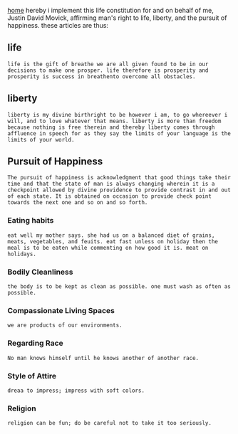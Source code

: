 [home](justinmovickthemovie.github.io/README.md)
hereby i implement this life constitution for and on behalf of me, Justin David Movick, affirming man's right to life, liberty, and the pursuit of happiness. these articles are thus:

## life

	life is the gift of breathe we are all given found to be in our decisions to make one prosper. life therefore is prosperity and prosperity is success in breathento overcome all obstacles.

## liberty

	liberty is my divine birthright to be however i am, to go whereever i will, and to love whatever that means. liberty is more than freedom because nothing is free therein and thereby liberty comes through affluence in speech for as they say the limits of your language is the limits of your world.

## Pursuit of Happiness

	The pursuit of happiness is acknowledgment that good things take their time and that the state of man is always changing wherein it is a checkpoint allowed by divine providence to provide contrast in and out of each state. It is obtained on occasion to provide check point towards the next one and so on and so forth.

### Eating habits


	eat well my mother says. she had us on a balanced diet of grains, meats, vegetables, and feuits. eat fast unless on holiday then the meal is to be eaten while commenting on how good it is. meat on holidays.

### Bodily Cleanliness

	the body is to be kept as clean as possible. one must wash as often as possible. 

### Compassionate Living Spaces

	we are products of our environments.

### Regarding Race

	No man knows himself until he knows another of another race.

### Style of Attire
	
	dreaa to impress; impress with soft colors.

### Religion

	religion can be fun; do be careful not to take it too seriously.

